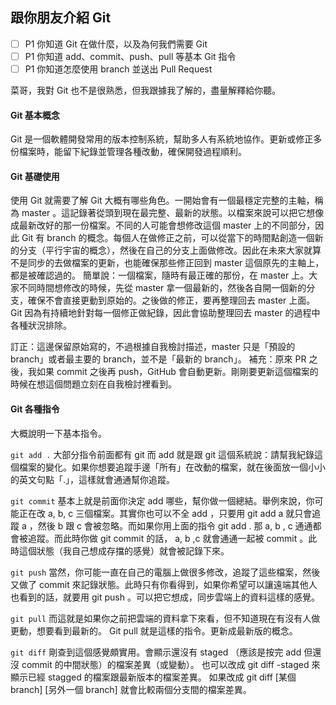 ## 跟你朋友介紹 Git

 - [ ] P1 你知道 Git 在做什麼，以及為何我們需要 Git
 - [ ] P1 你知道 add、commit、push、pull 等基本 Git 指令
 - [ ] P1 你知道怎麼使用 branch 並送出 Pull Request

菜哥，我對 Git 也不是很熟悉，但我跟據我了解的，盡量解釋給你聽。

#### Git 基本概念
Git 是一個軟體開發常用的版本控制系統，幫助多人有系統地協作。更新或修正多份檔案時，能留下紀錄並管理各種改動，確保開發過程順利。

#### Git 基礎使用
使用 Git 就需要了解 Git 大概有哪些角色。一開始會有一個最穩定完整的主軸，稱為 master 。這記錄著從頭到現在最完整、最新的狀態。以檔案來說可以把它想像成最新改好的那一份檔案。不同的人可能會想修改這個 master 上的不同部分，因此 Git 有 branch 的概念。每個人在做修正之前，可以從當下的時間點創造一個新的分支（平行宇宙的概念），然後在自己的分支上面做修改。因此在未來大家就算不是同步的去做檔案的更新，也能確保那些修正回到 master 這個原先的主軸上，都是被確認過的。
	簡單說：一個檔案，隨時有最正確的那份，在 master 上。大家不同時間想修改的時候，先從 master 拿一個最新的，然後各自開一個新的分支，確保不會直接更動到原始的。之後做的修正，要再整理回去 master 上面。 Git 因為有持續地針對每一個修正做紀錄，因此會協助整理回去 master 的過程中各種狀況排除。

訂正：這邊保留原始寫的，不過根據自我檢討描述，master 只是「預設的branch」或者最主要的 branch，並不是「最新的 branch」。
補充：原來 PR 之後，我如果 commit 之後再 push，GitHub 會自動更新。剛剛要更新這個檔案的時候在想這個問題立刻在自我檢討裡看到。

#### Git 各種指令
大概說明一下基本指令。

`git add .`
大部分指令前面都有 git 而 add 就是跟 git 這個系統說：請幫我紀錄這個檔案的變化。如果你想要追蹤手邊「所有」在改動的檔案，就在後面放一個小小的英文句點「.」，這樣就會通通幫你追蹤。
	
`git commit`
基本上就是前面你決定 add 哪些，幫你做一個總結。舉例來說，你可能正在改 a, b, c 三個檔案。其實你也可以不全 add ，只要用 git add a 就只會追蹤 a ，然後 b 跟 c 會被忽略。而如果你用上面的指令 git add . 那 a, b , c 通通都會被追蹤。而此時你做 git commit 的話， a, b ,c 就會通通一起被 commit 。此時這個狀態（我自己想成存擋的感覺）就會被記錄下來。
	
`git push`
當然，你可能一直在自己的電腦上做很多修改，追蹤了這些檔案，然後又做了 commit 來記錄狀態。此時只有你看得到，如果你希望可以讓遠端其他人也看到的話，就要用 git push 。可以把它想成，同步雲端上的資料這樣的感覺。
	
`git pull`
而這就是如果你之前把雲端的資料拿下來看，但不知道現在有沒有人做更動，想要看到最新的。 Git pull 就是這樣的指令。更新成最新版的概念。
	
`git diff` 
剛查到這個感覺頗實用。會顯示還沒有 staged （應該是按完 add 但還沒 commit 的中間狀態）的檔案差異（或變動）。
也可以改成 git diff -staged 來顯示已經 stagged 的檔案跟最新版本的檔案差異。
如果改成 git diff [某個 branch] [另外一個 branch] 就會比較兩個分支間的檔案差異。

